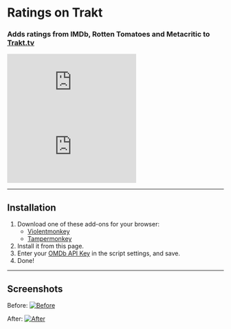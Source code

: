 # Ratings on Trakt

### Adds ratings from IMDb, Rotten Tomatoes and Metacritic to [Trakt.tv](https://trakt.tv/)

[![Version](https://flat.badgen.net/runkit/iFelix18/userscript-version/Trakt-Userscripts/userscripts/meta/ratings-on-trakt.meta.js)](#)
[![Size](https://flat.badgen.net/badgesize/normal/iFelix18/Trakt-Userscripts/master/userscripts/ratings-on-trakt.user.js)](#)

---

## Installation

1. Download one of these add-ons for your browser:
    - [Violentmonkey](https://violentmonkey.github.io/)
    - [Tampermonkey](https://www.tampermonkey.net/)
2. Install it from this page.
3. Enter your [OMDb API Key](https://www.omdbapi.com/apikey.aspx) in the script settings, and save.
4. Done!

---

## Screenshots

Before:
[![Before](https://i.imgur.com/2cFZHL5.png "Before")](#)

After:
[![After](https://i.imgur.com/cSiRt7P.png "After")](#)
